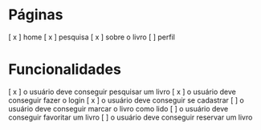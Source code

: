 # Páginas

[ x ] home
[ x ] pesquisa
[ x ] sobre o livro
[   ] perfil

# Funcionalidades

[ x ] o usuário deve conseguir pesquisar um livro
[ x ] o usuário deve conseguir fazer o login
[ x ] o usuário deve conseguir se cadastrar
[   ] o usuário deve conseguir marcar o livro como lido
[   ] o usuário deve conseguir favoritar um livro
[   ] o usuário deve conseguir reservar um livro
